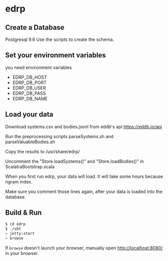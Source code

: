 # edrp #

## Create a Database ##

Postgresql 9.6
Use the scripts to create the schema.

## Set your environment variables ##

you need environment variables 

* EDRP_DB_HOST
* EDRP_DB_PORT
* EDRP_DB_USER
* EDRP_DB_PASS
* EDRP_DB_NAME

## Load your data ##

Download systems.csv and bodies.jsonl from eddb's api https://eddb.io/api

Run the preprocessing scripts parseSystems.sh and parseValuableBodies.sh

Copy the results to /usr/share/edrp/

Uncomment the "Store.loadSystems()" and "Store.loadBodies()" in ScalatraBootstrap.scala

When you first run edrp, your data will load.  It will take some hours because ngram index.

Make sure you comment those lines again, after your data is loaded into the database.

## Build & Run ##

```sh
$ cd edrp
$ ./sbt
> jetty:start
> browse
```

If `browse` doesn't launch your browser, manually open [http://localhost:8080/](http://localhost:8080/) in your browser.
